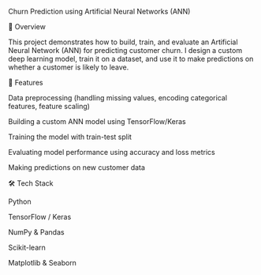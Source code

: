 Churn Prediction using Artificial Neural Networks (ANN)

📌 Overview

This project demonstrates how to build, train, and evaluate an Artificial Neural Network (ANN) for predicting customer churn. I design a custom deep learning model, train it on a dataset, and use it to make predictions on whether a customer is likely to leave.

🚀 Features

Data preprocessing (handling missing values, encoding categorical features, feature scaling)

Building a custom ANN model using TensorFlow/Keras

Training the model with train-test split

Evaluating model performance using accuracy and loss metrics

Making predictions on new customer data

🛠️ Tech Stack

Python

TensorFlow / Keras

NumPy & Pandas

Scikit-learn

Matplotlib & Seaborn

